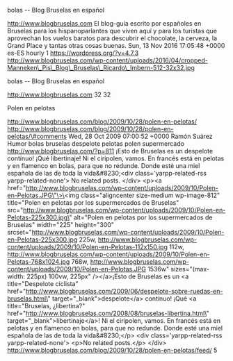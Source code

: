 bolas -- Blog Bruselas en español

http://www.blogbruselas.com El blog-guía escrito por españoles en
Bruselas para los hispanoparlantes que viven aquí y para los turistas
que aprovechan los vuelos baratos para descubrir el chocolate, la
cerveza, la Grand Place y tantas otras cosas buenas. Sun, 13 Nov 2016
17:05:48 +0000 es-ES hourly 1 https://wordpress.org/?v=4.7.3
http://www.blogbruselas.com/wp-content/uploads/2016/04/cropped-Manneken\_Pis\_Blog\_Bruselas\_Ricardo\_Imbern-512-32x32.jpg

bolas -- Blog Bruselas en español

http://www.blogbruselas.com 32 32

Polen en pelotas

http://www.blogbruselas.com/blog/2009/10/28/polen-en-pelotas/
http://www.blogbruselas.com/blog/2009/10/28/polen-en-pelotas/\#comments
Wed, 28 Oct 2009 07:00:52 +0000 Ramón Suárez Humor bolas bruselas
despelote pelotas polen supermercado http://www.blogbruselas.com/?p=811
¡Esto de Bruselas es un despelote contínuo! ¡Qué libertinaje! Ni el
ciripolen, vamos. En francés está en pelotas y en flamenco en bolas,
para que no redunde. Donde esté una miel española de las de toda la
vida&\#8230;\<div class=\'yarpp-related-rss yarpp-related-none\'\> No
related posts. \</div\> \<p\>\<a
href=\"http://www.blogbruselas.com/wp-content/uploads/2009/10/Polen-en-Pelotas.JPG\"\>\<img
class=\"aligncenter size-medium wp-image-812\" title=\"Polen en pelotas
por los supermercados de Bruselas\"
src=\"http://www.blogbruselas.com/wp-content/uploads/2009/10/Polen-en-Pelotas-225x300.jpg\"
alt=\"Polen en pelotas por los supermercados de Bruselas\" width=\"225\"
height=\"300\"
srcset=\"http://www.blogbruselas.com/wp-content/uploads/2009/10/Polen-en-Pelotas-225x300.jpg
225w,
http://www.blogbruselas.com/wp-content/uploads/2009/10/Polen-en-Pelotas-112x150.jpg
112w,
http://www.blogbruselas.com/wp-content/uploads/2009/10/Polen-en-Pelotas-768x1024.jpg
768w,
http://www.blogbruselas.com/wp-content/uploads/2009/10/Polen-en-Pelotas.JPG
1536w\" sizes=\"(max-width: 225px) 100vw, 225px\" /\>\</a\>¡Esto de
Bruselas es un \<a title=\"Despelote ciclista\"
href=\"http://www.blogbruselas.com/2009/06/despelote-sobre-ruedas-en-bruselas.html\"
target=\"\_blank\"\>despelote\</a\> contínuo! ¡Qué \<a title=\"Bruselas,
¿libertina?\"
href=\"http://www.blogbruselas.com/2008/08/bruselas-libertina.html\"
target=\"\_blank\"\>libertinaje\</a\>! Ni el ciripolen, vamos. En
francés está en pelotas y en flamenco en bolas, para que no redunde.
Donde esté una miel española de las de toda la vida&\#8230;\</p\> \<div
class=\'yarpp-related-rss yarpp-related-none\'\> \<p\>No related
posts.\</p\> \</div\>
http://www.blogbruselas.com/blog/2009/10/28/polen-en-pelotas/feed/ 5
